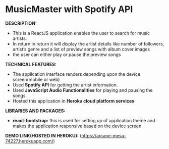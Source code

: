 # MusicMaster with Spotify API 

**DESCRIPTION:** 
  - This is a ReactJS application enables the user to search for music artists. 
  - In return in return it will display the artist details like number of followers, artist’s genre and a list of preview songs with album cover images
  - the user can either play or pause the preview songs
 

**TECHNICAL FEATURES:**
  - The application interface renders depending upon the device screen(mobile or web)
  - Used **Spotify API** for getting the artist information.
  - Used **JavaScript Audio Functionalities** for playing and pausing the songs.
  - Hosted this application in **Heroku cloud platform services**
 
**LIBRARIES AND PACKAGES:**
 - **react-bootstrap:** this is used for setting up of application theme and makes the application responsive based on the device screen
 
**DEMO LINK(HOSTED IN HEROKU):**
 (https://arcane-mesa-74227.herokuapp.com/)
